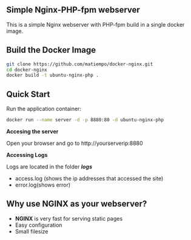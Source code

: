 Simple Nginx-PHP-fpm webserver
------------------------------

This is a simple Nginx webserver with PHP-fpm build in a single docker image. 


Build the Docker Image
-----------------------------

```bash
git clone https://github.com/matiempo/docker-nginx.git
cd docker-nginx
docker build -t ubuntu-nginx-php .
```

Quick Start
-------------------

Run the application container:

```bash
docker run --name server -d -p 8880:80 -d ubuntu-nginx-php 
```

**Accesing the server**

Open your browser and go to http://yourserverip:8880 


**Accessing Logs**

Logs are located in the folder **_logs_**
- access.log (shows the ip addresses that accessed the site)
- error.log(shows error)


Why use NGINX as your webserver?
--------------------------------------------
- **NGINX**  is very fast for serving static pages
- Easy configuration 
- Small filesize


